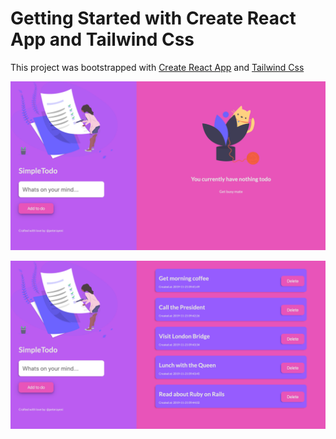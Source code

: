# Getting Started with Create React App and Tailwind Css

This project was bootstrapped with [Create React App](https://github.com/facebook/create-react-app) and [Tailwind Css](https://tailwindcss.com/)

![blank page](https://github.com/stevelee2497/todo-app/blob/master/screenshots/sc_01.png?raw=true)

![blank page](https://github.com/stevelee2497/todo-app/blob/master/screenshots/sc_02.png?raw=true)
